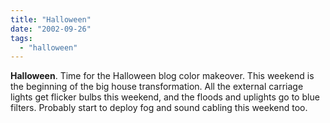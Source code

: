 ```yaml
---
title: "Halloween"
date: "2002-09-26"
tags: 
  - "halloween"
---
```


**Halloween**. Time for the Halloween blog color makeover. This weekend is the beginning of the big house transformation. All the external carriage lights get flicker bulbs this weekend, and the floods and uplights go to blue filters. Probably start to deploy fog and sound cabling this weekend too.
